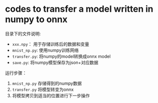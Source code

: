 # codes to transfer a model written in numpy to onnx

目录下的文件说明:

- `xxx.npy`： 用于存储训练后的数据和变量
- `mnist_np.py`: 使用numpy训练网络
- `transfer.py`: 将numpy的model转换成onnx model
- `save.py`: 将numpy模型保存为json+对应数据

运行步骤：

1. `mnist_np.py` 存储得到的numpy数据
2. `transfer.py` 将模型转变为onnx
3. 将模型拷贝到适当的位置进行下一步操作

